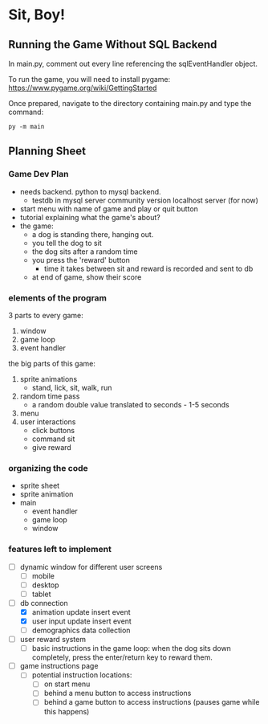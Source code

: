 # Sit, Boy!

## Running the Game Without SQL Backend
In main.py, comment out every line referencing the sqlEventHandler object.

To run the game, you will need to install pygame: https://www.pygame.org/wiki/GettingStarted

Once prepared, navigate to the directory containing main.py and type the command:

```py -m main```

## Planning Sheet

### Game Dev Plan
- needs backend. python to mysql backend.
	- testdb in mysql server community version localhost server (for now)
- start menu with name of game and play or quit button
- tutorial explaining what the game's about?
- the game:
	- a dog is standing there, hanging out.
	- you tell the dog to sit
	- the dog sits after a random time
	- you press the 'reward' button
		- time it takes between sit and reward is recorded and sent to db
	- at end of game, show their score

### elements of the program
3 parts to every game:
1. window
2. game loop
3. event handler

the big parts of this game:
1. sprite animations
	- stand, lick, sit, walk, run
2. random time pass
	- a random double value translated to seconds - 1-5 seconds
3. menu
4. user interactions
	- click buttons
	- command sit
	- give reward

### organizing the code
- sprite sheet
- sprite animation
- main
	- event handler
	- game loop
	- window

### features left to implement
- [ ] dynamic window for different user screens
	- [ ] mobile
	- [ ] desktop
	- [ ] tablet
- [ ] db connection
	- [x] animation update insert event
	- [x] user input update insert event
	- [ ] demographics data collection
- [ ] user reward system
	- [ ] basic instructions in the game loop: when the dog sits down completely, press the enter/return key to reward them.
- [ ] game instructions page
	- [ ] potential instruction locations:
		- [ ] on start menu
		- [ ] behind a menu button to access instructions
		- [ ] behind a game button to access instructions (pauses game while this happens)